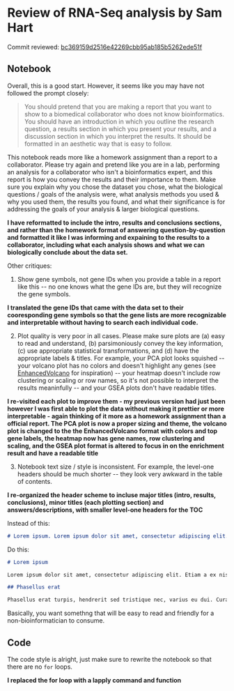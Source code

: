 # Review of RNA-Seq analysis by Sam Hart

Commit reviewed: [bc369159d2516e42269cbb95ab185b5262ede51f](https://github.com/sfhart33/skill-assessments/tree/bc369159d2516e42269cbb95ab185b5262ede51f)

## Notebook

Overall, this is a good start. However, it seems like you may have not followed the prompt closely:

>You should pretend that you are making a report that you want to show to a biomedical collaborator who does not know bioinformatics. You should have an introduction in which you outline the research question, a results section in which you present your results, and a discussion section in which you interpret the results. It should be formatted in an aesthetic way that is easy to follow.

This notebook reads more like a homework assignment than a report to a collaborator. Please try again and pretend like you are in a lab, performing an analysis for a collaborator who isn't a bioinformatics expert, and this report is how you convey the results and their importance to them. Make sure you explain why you chose the dataset you chose, what the biological questions / goals of the analysis were, what analysis methods you used & why you used them, the results you found, and what their significance is for addressing the goals of your analysis & larger biological questions. 


**I have reformatted to include the intro, results and conclusions sections, and rather than the homework format of answering question-by-question and formatted it like I was informing and expaining to the results to a collaborator, including what each analysis shows and what we can biologically conclude about the data set.**

Other critiques:

1. Show gene symbols, not gene IDs when you provide a table in a report like this -- no one knows what the gene IDs are, but they will recognize the gene symbols.

**I translated the gene IDs that came with the data set to their cooresponding gene symbols so that the gene lists are more recognizable and interpretable without having to search each individual code.**

2. Plot quality is very poor in all cases. Please make sure plots are (a) easy to read and understand, (b) parsimoniously convey the key information, (c) use appropriate statistical transformations, and (d) have the appropriate labels & titles. For example, your PCA plot looks squished -- your volcano plot has no colors and doesn't highlight any genes (see [EnhancedVolcano](https://bioconductor.org/packages/devel/bioc/vignettes/EnhancedVolcano/inst/doc/EnhancedVolcano.html) for inspiration) -- your heatmap doesn't include row clustering or scaling or row names, so it's not possible to interpret the results meaninfully -- and your GSEA plots don't have readable titles.

**I re-visited each plot to improve them - my previous version had just been however I was first able to plot the data without making it prettier or more interpretable - again thinking of it more as a homework assignment than a official report. The PCA plot is now a proper sizing and theme, the volcano plot is changed to the the EnhancedVolcano format with colors and top gene labels, the heatmap now has gene names, row clustering and scaling, and the GSEA plot format is altered to focus in on the enrichment result and have a readable title**

3. Notebook text size / style is inconsistent. For example, the level-one headers should be much shorter -- they look very awkward in the table of contents.

**I re-organized the header scheme to incluse major titles (intro, results, conclusions), minor titles (each plotting section) and answers/descriptions, with smaller level-one headers for the TOC**

Instead of this:

```markdown
# Lorem ipsum. Lorem ipsum dolor sit amet, consectetur adipiscing elit. Etiam a ex nisi. Proin nec dolor gravida elit vulputate lobortis. Sed vel odio odio. Mauris maximus, neque tincidunt accumsan tincidunt, orci lacus molestie nunc, vestibulum bibendum quam urna ut leo. Phasellus erat turpis, hendrerit sed tristique nec, varius eu dui. Curabitur sit amet nunc vel nisl dictum malesuada. Cras vestibulum aliquam magna. Morbi eu tortor ligula. Nullam auctor ligula urna, at consequat neque ullamcorper eu. 
```

Do this:

```md
# Lorem ipsum

Lorem ipsum dolor sit amet, consectetur adipiscing elit. Etiam a ex nisi. Proin nec dolor gravida elit vulputate lobortis. Sed vel odio odio. Mauris maximus, neque tincidunt accumsan tincidunt, orci lacus molestie nunc, vestibulum bibendum quam urna ut leo. 

## Phasellus erat

Phasellus erat turpis, hendrerit sed tristique nec, varius eu dui. Curabitur sit amet nunc vel nisl dictum malesuada. Cras vestibulum aliquam magna. Morbi eu tortor ligula. Nullam auctor ligula urna, at consequat neque ullamcorper eu. 

```

Basically, you want somethng that will be easy to read and friendly for a non-bioinformatician to consume.


## Code

The code style is alright, just make sure to rewrite the notebook so that there are no `for` loops. 

**I replaced the for loop with a lapply command and function**

